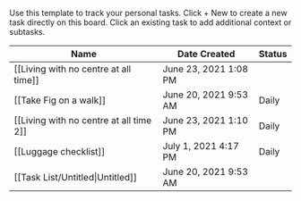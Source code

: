 Use this template to track your personal tasks.
Click + New to create a new task directly on this board.
Click an existing task to add additional context or subtasks.

|Name|Date Created|Status|
|---|---|---|
|[[Living with no centre at all time]]|June 23, 2021 1:08 PM||
|[[Take Fig on a walk]]|June 20, 2021 9:53 AM|Daily|
|[[Living with no centre at all time 2]]|June 23, 2021 1:10 PM|Daily|
|[[Luggage checklist]]|July 1, 2021 4:17 PM|Daily|
|[[Task List/Untitled\|Untitled]]|June 20, 2021 9:53 AM||